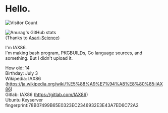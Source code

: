# Hello.

<!--
**IAX86/IAX86** is a ✨ _special_ ✨ repository because its `README.md` (this file) appears on your GitHub profile.
-->
![Visitor Count](https://profile-counter.glitch.me/IAX86/count.svg)  

![Anurag's GitHub stats](https://github-readme-stats.vercel.app/api?username=IAX86&show_icons=true&theme=tokyonight)  
\(Thanks to [Asari-Science](https://github.com/Asari-Science)\)

I'm IAX86.  
I'm making bash program, PKGBUILDs, Go language sources, and something. But I didn't upload it.

How old: 14  
Birthday: July 3  
Wikipedia: IAX86 (<https://ja.wikipedia.org/wiki/%E5%88%A9%E7%94%A8%E8%80%85:IAX86>)  
Gitlab: IAX86 (<https://gitlab.com/IAX86>)  
Ubuntu Keyserver fingerprint:78B07499B65E0323EC2346932E3E43A7ED6C72A2  
